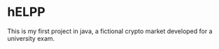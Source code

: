# hELPP
This is my first project in java, a fictional crypto market developed for a university exam.

